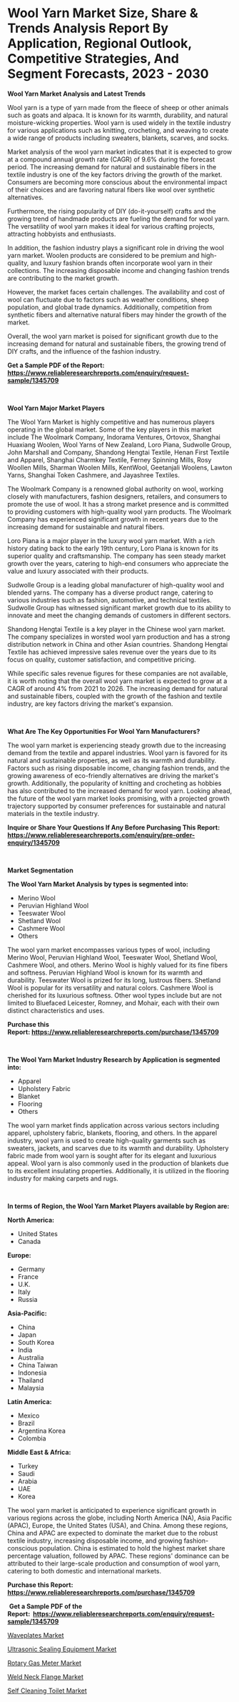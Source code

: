 <p><h1>Wool Yarn Market Size, Share & Trends Analysis Report By Application, Regional Outlook, Competitive Strategies, And Segment Forecasts, 2023 - 2030</h1></p><p><strong>Wool Yarn Market Analysis and Latest Trends</strong></p>
<p><p>Wool yarn is a type of yarn made from the fleece of sheep or other animals such as goats and alpaca. It is known for its warmth, durability, and natural moisture-wicking properties. Wool yarn is used widely in the textile industry for various applications such as knitting, crocheting, and weaving to create a wide range of products including sweaters, blankets, scarves, and socks.</p><p>Market analysis of the wool yarn market indicates that it is expected to grow at a compound annual growth rate (CAGR) of 9.6% during the forecast period. The increasing demand for natural and sustainable fibers in the textile industry is one of the key factors driving the growth of the market. Consumers are becoming more conscious about the environmental impact of their choices and are favoring natural fibers like wool over synthetic alternatives.</p><p>Furthermore, the rising popularity of DIY (do-it-yourself) crafts and the growing trend of handmade products are fueling the demand for wool yarn. The versatility of wool yarn makes it ideal for various crafting projects, attracting hobbyists and enthusiasts.</p><p>In addition, the fashion industry plays a significant role in driving the wool yarn market. Woolen products are considered to be premium and high-quality, and luxury fashion brands often incorporate wool yarn in their collections. The increasing disposable income and changing fashion trends are contributing to the market growth.</p><p>However, the market faces certain challenges. The availability and cost of wool can fluctuate due to factors such as weather conditions, sheep population, and global trade dynamics. Additionally, competition from synthetic fibers and alternative natural fibers may hinder the growth of the market.</p><p>Overall, the wool yarn market is poised for significant growth due to the increasing demand for natural and sustainable fibers, the growing trend of DIY crafts, and the influence of the fashion industry.</p></p>
<p><strong>Get a Sample PDF of the Report:&nbsp; <a href="https://www.reliableresearchreports.com/enquiry/request-sample/1345709">https://www.reliableresearchreports.com/enquiry/request-sample/1345709</a></strong></p>
<p>&nbsp;</p>
<p><strong>Wool Yarn Major Market Players</strong></p>
<p><p>The Wool Yarn Market is highly competitive and has numerous players operating in the global market. Some of the key players in this market include The Woolmark Company, Indorama Ventures, Ortovox, Shanghai Huaxiang Woolen, Wool Yarns of New Zealand, Loro Piana, Sudwolle Group, John Marshall and Company, Shandong Hengtai Textile, Henan First Textile and Apparel, Shanghai Charmkey Textile, Ferney Spinning Mills, Rosy Woollen Mills, Sharman Woolen Mills, KentWool, Geetanjali Woolens, Lawton Yarns, Shanghai Token Cashmere, and Jayashree Textiles.</p><p>The Woolmark Company is a renowned global authority on wool, working closely with manufacturers, fashion designers, retailers, and consumers to promote the use of wool. It has a strong market presence and is committed to providing customers with high-quality wool yarn products. The Woolmark Company has experienced significant growth in recent years due to the increasing demand for sustainable and natural fibers.</p><p>Loro Piana is a major player in the luxury wool yarn market. With a rich history dating back to the early 19th century, Loro Piana is known for its superior quality and craftsmanship. The company has seen steady market growth over the years, catering to high-end consumers who appreciate the value and luxury associated with their products.</p><p>Sudwolle Group is a leading global manufacturer of high-quality wool and blended yarns. The company has a diverse product range, catering to various industries such as fashion, automotive, and technical textiles. Sudwolle Group has witnessed significant market growth due to its ability to innovate and meet the changing demands of customers in different sectors.</p><p>Shandong Hengtai Textile is a key player in the Chinese wool yarn market. The company specializes in worsted wool yarn production and has a strong distribution network in China and other Asian countries. Shandong Hengtai Textile has achieved impressive sales revenue over the years due to its focus on quality, customer satisfaction, and competitive pricing.</p><p>While specific sales revenue figures for these companies are not available, it is worth noting that the overall wool yarn market is expected to grow at a CAGR of around 4% from 2021 to 2026. The increasing demand for natural and sustainable fibers, coupled with the growth of the fashion and textile industry, are key factors driving the market's expansion.</p></p>
<p>&nbsp;</p>
<p><strong>What Are The Key Opportunities For Wool Yarn Manufacturers?</strong></p>
<p><p>The wool yarn market is experiencing steady growth due to the increasing demand from the textile and apparel industries. Wool yarn is favored for its natural and sustainable properties, as well as its warmth and durability. Factors such as rising disposable income, changing fashion trends, and the growing awareness of eco-friendly alternatives are driving the market's growth. Additionally, the popularity of knitting and crocheting as hobbies has also contributed to the increased demand for wool yarn. Looking ahead, the future of the wool yarn market looks promising, with a projected growth trajectory supported by consumer preferences for sustainable and natural materials in the textile industry.</p></p>
<p><strong>Inquire or Share Your Questions If Any Before Purchasing This Report: <a href="https://www.reliableresearchreports.com/enquiry/pre-order-enquiry/1345709">https://www.reliableresearchreports.com/enquiry/pre-order-enquiry/1345709</a></strong></p>
<p>&nbsp;</p>
<p><strong>Market Segmentation</strong></p>
<p><strong>The Wool Yarn Market Analysis by types is segmented into:</strong></p>
<p><ul><li>Merino Wool</li><li>Peruvian Highland Wool</li><li>Teeswater Wool</li><li>Shetland Wool</li><li>Cashmere Wool</li><li>Others</li></ul></p>
<p><p>The wool yarn market encompasses various types of wool, including Merino Wool, Peruvian Highland Wool, Teeswater Wool, Shetland Wool, Cashmere Wool, and others. Merino Wool is highly valued for its fine fibers and softness. Peruvian Highland Wool is known for its warmth and durability. Teeswater Wool is prized for its long, lustrous fibers. Shetland Wool is popular for its versatility and natural colors. Cashmere Wool is cherished for its luxurious softness. Other wool types include but are not limited to Bluefaced Leicester, Romney, and Mohair, each with their own distinct characteristics and uses.</p></p>
<p><strong>Purchase this Report:&nbsp;<a href="https://www.reliableresearchreports.com/purchase/1345709">https://www.reliableresearchreports.com/purchase/1345709</a></strong></p>
<p>&nbsp;</p>
<p><strong>The Wool Yarn Market Industry Research by Application is segmented into:</strong></p>
<p><ul><li>Apparel</li><li>Upholstery Fabric</li><li>Blanket</li><li>Flooring</li><li>Others</li></ul></p>
<p><p>The wool yarn market finds application across various sectors including apparel, upholstery fabric, blankets, flooring, and others. In the apparel industry, wool yarn is used to create high-quality garments such as sweaters, jackets, and scarves due to its warmth and durability. Upholstery fabric made from wool yarn is sought after for its elegant and luxurious appeal. Wool yarn is also commonly used in the production of blankets due to its excellent insulating properties. Additionally, it is utilized in the flooring industry for making carpets and rugs.</p></p>
<p>&nbsp;</p>
<p><strong>In terms of Region, the Wool Yarn Market Players available by Region are:</strong></p>
<p>
    <p> <strong> North America: </strong>
        <ul>
            <li>United States</li>
            <li>Canada</li>
        </ul>
        </p> 
    <p> <strong> Europe: </strong>
        <ul>
            <li>Germany</li>
            <li>France</li>
            <li>U.K.</li>
            <li>Italy</li>
            <li>Russia</li>
        </ul>
        </p> 
    <p> <strong> Asia-Pacific: </strong>
        <ul>
            <li>China</li>
            <li>Japan</li>
            <li>South Korea</li>
            <li>India</li>
            <li>Australia</li>
            <li>China Taiwan</li>
            <li>Indonesia</li>
            <li>Thailand</li>
            <li>Malaysia</li>
        </ul>
        </p> 
    <p> <strong> Latin America: </strong>
        <ul>
            <li>Mexico</li>
            <li>Brazil</li>
            <li>Argentina Korea</li>
            <li>Colombia</li>
        </ul>
        </p> 
    <p> <strong> Middle East & Africa: </strong>
        <ul>
            <li>Turkey</li>
            <li>Saudi</li>
            <li>Arabia</li>
            <li>UAE</li>
            <li>Korea</li>
        </ul>
    </p>
    </p>
<p><p>The wool yarn market is anticipated to experience significant growth in various regions across the globe, including North America (NA), Asia Pacific (APAC), Europe, the United States (USA), and China. Among these regions, China and APAC are expected to dominate the market due to the robust textile industry, increasing disposable income, and growing fashion-conscious population. China is estimated to hold the highest market share percentage valuation, followed by APAC. These regions' dominance can be attributed to their large-scale production and consumption of wool yarn, catering to both domestic and international markets.</p></p>
<p><strong>Purchase this Report: <a href="https://www.reliableresearchreports.com/purchase/1345709">https://www.reliableresearchreports.com/purchase/1345709</a></strong></p>
<p>&nbsp;<strong>Get a Sample PDF of the Report:&nbsp;&nbsp;<a href="https://www.reliableresearchreports.com/enquiry/request-sample/1345709">https://www.reliableresearchreports.com/enquiry/request-sample/1345709</a></strong></p>
<p><strong></strong></p>
<p><p><a href="https://medium.com/@stefanokon1939/waveplates-market-share-evolution-and-market-growth-trends-2023-2030-542b370d13f3">Waveplates Market</a></p><p><a href="https://medium.com/@peterm12562/ultrasonic-sealing-equipment-market-comprehensive-assessment-by-type-application-and-geography-47cbb7807a2d">Ultrasonic Sealing Equipment Market</a></p><p><a href="https://medium.com/@jaremington56468/rotary-gas-meter-market-trends-forecast-and-competitive-analysis-to-2030-9f698ee832e3">Rotary Gas Meter Market</a></p><p><a href="https://medium.com/@damorgan64868/weld-neck-flange-market-analysis-its-cagr-market-segmentation-and-global-industry-overview-d3b9358ce200">Weld Neck Flange Market</a></p><p><a href="https://medium.com/@trystanward/self-cleaning-toilet-market-size-cagr-trends-2024-2030-c9c23c4c1f0c">Self Cleaning Toilet Market</a></p></p>